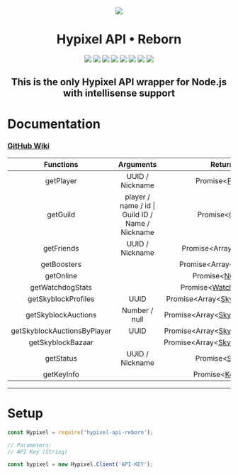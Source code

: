 
<div align="center">
<img src="https://i.imgur.com/cDFoQZU.png?1">
<h1>Hypixel API • Reborn</h1>
<a href="https://discord.gg/NSEBNMM"><img src="https://discordapp.com/api/guilds/660416184252104705/embed.png"></a>
<a href="https://travis-ci.org/StavZ/hypixel-api-reborn"><img src="https://flat.badgen.net/travis/StavZ/hypixel-api-reborn"></a>
<a href="https://app.circleci.com/pipelines/github/StavZ/hypixel-api-reborn"><img src="https://flat.badgen.net/github/status/stavz/hypixel-api-reborn/master/ci/circleci"></a>
<img src="https://flat.badgen.net/npm/v/hypixel-api-reborn">
<img src="https://flat.badgen.net/npm/license/hypixel-api-reborn">
<a href="https://github.com/Hypixel-API-Reborn/hypixel-api-reborn"><img src="https://flat.badgen.net/github/stars/stavz/hypixel-api-reborn"></a>
<a href="https://www.patreon.com/hypixelapireborn"><img src="https://i.imgur.com/gXkqa1Z.png?1"></a>
<a href="https://www.npmjs.com/package/hypixel-api-reborn"><img src="https://nodei.co/npm/hypixel-api-reborn.png?compact=true"></a>
<h2>This is the only Hypixel API wrapper for Node.js with intellisense support</h2>
</div>

# Documentation

<h3><a href="https://github.com/Hypixel-API-Reborn/hypixel-api-reborn/wiki">GitHub Wiki</a></h3>

|          Functions          |                    Arguments                     |                                                  Returns                                                   |
| :-------------------------: | :----------------------------------------------: | :--------------------------------------------------------------------------------------------------------: |
|          getPlayer          |                 UUID / Nickname                  |                               Promise<[Player](./src/structures/Player.js)>                                |
|          getGuild           | player / name / id \| Guild ID / Name / Nickname |                             Promise<[Guild](./src/structures/Guild/Guild.js)>                              |
|         getFriends          |                 UUID / Nickname                  |                            Promise<Array<[Friend](./src/structures/Friend.js)>>                            |
|         getBoosters         |                                                  |                      Promise<Array<[Booster](./src/structures/Boosters/Booster.js)>>                       |
|          getOnline          |                                                  | Promise<[Number](https://developer.mozilla.org/en-US/docs/Web/JavaScript/Reference/Global_Objects/Number)> |
|      getWatchdogStats       |                                                  |                        Promise<[WatchdogStats](./src/structures/Watchdog/Stats.js)>                        |
|     getSkyblockProfiles     |                       UUID                       |              Promise<Array<[SkyblockProfile](./src/structures/SkyBlock/SkyblockProfile.js)>>               |
|     getSkyblockAuctions     |                  Number / null                   |              Promise<Array<[SkyblockAuction](./src/structures/SkyBlock/Auctions/Auction.js)>>              |
| getSkyblockAuctionsByPlayer |                       UUID                       |              Promise<Array<[SkyblockAuction](./src/structures/SkyBlock/Auctions/Auction.js)>>              |
|      getSkyblockBazaar      |                                                  |               Promise<Array<[SkyblockProduct](./src/structures/SkyBlock/Bazzar/Product.js)>>               |
|          getStatus          |                 UUID / Nickname                  |                               Promise<[Status](./src/structures/Status.js)>                                |
|         getKeyInfo          |                                                  |                              Promise<[KeyInfo](./src/structures/KeyInfo.js)>                               |

---

# Setup

``` js
const Hypixel = require('hypixel-api-reborn');

// Parameters:
// API Key (String)

const hypixel = new Hypixel.Client('API-KEY');
```
